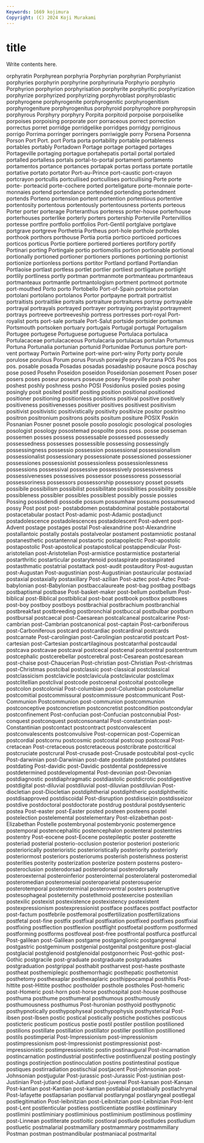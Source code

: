 ```yaml
---
Keywords: 1669 kojimura
Copyright: (C) 2024 Koji Murakami
---
```


# title

Write contents here.



orphyratin Porphyrean
porphyria Porphyrian porphyrian Porphyrianist porphyries porphyrin porphyrine porphyrinuria Porphyrio porphyrio
Porphyrion porphyrion porphyrisation porphyrite porphyritic porphyrization porphyrize porphyrized porphyrizing porphyroblast
porphyroblastic porphyrogene porphyrogenite porphyrogenitic porphyrogenitism porphyrogeniture porphyrogenitus porphyroid porphyrophore porphyropsin
porphyrous Porphyry porphyry Porpita porpitoid porpoise porpoiselike porpoises porpoising porporate
porr porraceous porrect porrection porrectus porret porridge porridgelike porridges porridgy
porriginous porrigo Porrima porringer porringers porriwiggle porry Porsena Porsenna Porson
Port Port. port Porta porta portability portable portableness portables portably
Portadown Portage portage portaged portages Portageville portaging portague portahepatis portail
portal portaled portalled portalless portals portal-to-portal portamenti portamento portamentos portance
portances portapak portas portass portate portatile portative portato portator Port-au-Prince
port-caustic port-crayon portcrayon portcullis portcullised portcullises portcullising Porte porte porte-
porteacid porte-cochere ported porteligature porte-monnaie porte-monnaies portend portendance portended portending
portendment portends Porteno portension portent portention portentious portentive portentosity portentous
portentously portentousness portents porteous Porter porter porterage Porteranthus porteress porter-house
porterhouse porterhouses porterlike porterly porters portership Porterville Portervillios portesse portfire
portfolio portfolios Port-Gentil portglaive portglave portgrave portgreve Porthetria Portheus port-hole
porthole portholes porthook porthors porthouse Portia portia portico porticoed porticoes
porticos porticus Portie portiere portiered portieres portifory portify Portinari porting
Portingale portio portiomollis portion portionable portional portionally portioned portioner portioners
portiones portioning portionist portionize portionless portions portitor Portland portland Portlandian
Portlaoise portlast portless portlet portlier portliest portligature portlight portlily portliness
portly portman portmanmote portmanteau portmanteaus portmanteaux portmantle portmantologism portment portmoot
portmote port-mouthed Porto porto Portobello Port-of-Spain portoise portolan portolani portolano
portolanos Portor portpayne portrait portraitist portraitists portraitlike portraits portraiture portraitures
portray portrayable portrayal portrayals portrayed portrayer portraying portrayist portrayment portrays
portreeve portreeveship portress portresses port-royal Port-royalist ports port-sale portsale Port-Salut
portside portsider portsman Portsmouth portsoken portuary portugais Portugal portugal Portugalism
Portugee portugese Portuguese portuguese Portulaca portulaca Portulacaceae portulacaceous Portulacaria portulacas
portulan Portumnus Portuna Portunalia portunian portunid Portunidae Portunus porture port-vent
portway Portwin Portwine port-wine port-winy Porty porty porule porulose porulous
Porum porus Porush porwigle pory Porzana POS Pos pos pos.
posable posada Posadas posadas posadaship posaune posca poschay pose posed
Posehn Poseidon poseidon Poseidonian posement Posen poser posers poses poseur
poseurs poseuse posey Poseyville posh posher poshest poshly poshness posho
POSI Posidonius posied posies posing posingly posit posited positif positing
position positional positioned positioner positioning positionless positions positival positive positively
positiveness positivenesses positiver positives positivest positivism positivist positivistic positivistically positivity
positivize positor positrino positron positronium positrons posits positum positure POSIX
Poskin Posnanian Posner posnet posole posolo posologic posological posologies posologist
posology posostemad pospolite poss poss. posse posseman possemen posses possess
possessable possessed possessedly possessedness possesses possessible possessing possessingly possessingness possessio
possession possessional possessionalism possessionalist possessionary possessionate possessioned possessioner possessiones possessionist
possessionless possessionlessness possessions possessival possessive possessively possessiveness possessivenesses possessives possessor
possessoress possessorial possessoriness possessors possessorship possessory posset possets possibile possibilism
possibilist possibilitate possibilities possibility possible possibleness possibler possibles possiblest possibly
possie possies Possing possisdendi possodie possum possumhaw possums possumwood possy
Post post post- postabdomen postabdominal postable postabortal postacetabular postact Post-adamic
post-Adamic postadjunct postadolescence postadolescences postadolescent Post-advent post-Advent postage postages postal
Post-alexandrine post-Alexandrine postallantoic postally postals postalveolar postament postamniotic postanal postanesthetic
postantennal postaortic postapoplectic Post-apostolic postapostolic Post-apostolical postapostolical postappendicular Post-aristotelian post-Aristotelian
Post-armistice postarmistice postarterial postarthritic postarticular postarytenoid postaspirate postaspirated postasthmatic postatrial
postattack post-audit postauditory Post-augustan post-Augustan Post-augustinian post-Augustinian postauricular postaxiad postaxial
postaxially postaxillary Post-azilian Post-aztec post-Aztec Post-babylonian post-Babylonian postbaccalaureate post-bag postbag
postbags postbaptismal postbase Post-basket-maker post-bellum postbellum Post-biblical post-Biblical postbiblical post-boat
postbook postbox postboxes post-boy postboy postboys postbrachial postbrachium postbranchial postbreakfast
postbreeding postbronchial postbuccal postbulbar postburn postbursal postcaecal post-Caesarean postcalcaneal postcalcarine
Post-cambrian post-Cambrian postcanonical post-captain Post-carboniferous post-Carboniferous postcard postcardiac postcardinal postcards
postcarnate Post-carolingian post-Carolingian postcarotid postcart Post-cartesian post-Cartesian postcartilaginous postcatarrhal postcaudal
postcava postcavae postcaval postcecal postcenal postcentral postcentrum postcephalic postcerebellar postcerebral
post-Cesarean postcesarean post-chaise post-Chaucerian Post-christian post-Christian Post-christmas post-Christmas postcibal postclassic
post-classical postclassical postclassicism postclavicle postclavicula postclavicular postclimax postclitellian postclival postcode
postcoenal postcoital postcollege postcolon postcolonial Post-columbian post-Columbian postcolumellar postcomitial postcommissural
postcommissure postcommunicant Post-Communion Postcommunion post-communion postcommunion postconceptive postconcretism postconcretist postcondition
postcondylar postconfinement Post-confucian post-Confucian postconnubial Post-conquest postconquest postconsonantal Post-constantinian post-Constantinian
postcontact postcontract postconvalescent postconvalescents postconvulsive Post-copernican post-Copernican postcordial postcornu postcosmic
postcostal postcoup postcoxal Post-cretacean Post-cretaceous postcretaceous postcribrate postcritical postcruciate postcrural
Post-crusade post-Crusade postcubital post-cyclic Post-darwinian post-Darwinian post-date postdate postdated postdates
postdating Post-davidic post-Davidic postdental postdepressive postdetermined postdevelopmental Post-devonian post-Devonian postdiagnostic
postdiaphragmatic postdiastolic postdicrotic postdigestive postdigital post-diluvial postdiluvial post-diluvian postdiluvian Post-diocletian
post-Diocletian postdiphtherial postdiphtheric postdiphtheritic postdisapproved postdiscoidal Post-disruption postdisseizin postdisseizor postdive
postdoctoral postdoctorate postdrug postdural postdysenteric postea Post-easter post-Easter posted posteen
posteens postel postelection postelemental postelementary Post-elizabethan post-Elizabethan Postelle postembryonal postembryonic
postemergence postemporal postencephalitic postencephalon postenteral postentries postentry Post-eocene post-Eocene postepileptic
poster posterette posteriad posterial posterio-occlusion posterior posteriori posterioric posteriorically posterioristic
posterioristically posteriority posteriorly posteriormost posteriors posteriorums posterish posterishness posterist posterities
posterity posterization posterize postern posterns postero- posteroclusion posterodorsad posterodorsal posterodorsally
posteroexternal posteroinferior posterointernal posterolateral posteromedial posteromedian posteromesial posteroparietal posterosuperior posterotemporal
posteroterminal posteroventral posters posteruptive postesophageal posteternity postethmoid postexercise postexilian postexilic
postexist postexistence postexistency postexistent postexpressionism postexpressionist postface postfaces postfact postfactor
post-factum postfebrile postfemoral postfertilization postfertilizations postfetal post-fine postfix postfixal postfixation
postfixed postfixes postfixial postfixing postflection postflexion postflight postfoetal postform postformed
postforming postforms postfoveal post-free postfrontal postfurca postfurcal Post-galilean post-Galilean postgame
postganglionic postgangrenal postgastric postgeminum postgenial postgenital postgeniture post-glacial postglacial postglenoid
postglenoidal postgonorrheic Post-gothic post-Gothic postgracile post-graduate postgraduate postgraduates postgraduation postgrippal
posthabit postharvest post-haste posthaste postheat posthemiplegic posthemorrhagic posthepatic posthetomist posthetomy
posthexaplar posthexaplaric posthippocampal posthitis Post-hittite post-Hittite posthoc postholder posthole postholes
Post-homeric post-Homeric post-horn post-horse posthospital post-house posthouse posthuma posthume posthumeral
posthumous posthumously posthumousness posthumus Post-huronian posthyoid posthypnotic posthypnotically posthypophyseal posthypophysis
posthysterical Post-ibsen post-Ibsen postic postical postically postiche postiches posticous posticteric
posticum posticus postie postil postiler postilion postilioned postilions postillate postillation
postillator postiller postillion postillioned postils postimperial Post-Impressionism post-impressionism postimpressionism post-Impressionist
postimpressionist post-impressionistic postimpressionistic postin postinaugural Post-incarnation postincarnation postindustrial postinfective postinfluenzal
posting postingly postings postinjection postinoculation postins postintestinal postique postiques postirradiation
postischial postjacent Post-johnsonian post-Johnsonian postjugular Post-jurassic post-Jurassic Post-justinian post-Justinian Post-jutland
post-Jutland post-juvenal Post-kansan post-Kansan Post-kantian post-Kantian post-kantian postlabial postlabially postlachrymal
Post-lafayette postlapsarian postlarval postlaryngal postlaryngeal postlegal postlegitimation Post-leibnitzian post-Leibnitzian post-Leibnizian
Post-lent post-Lent postlenticular postless postlicentiate postlike postliminary postlimini postliminiary postliminious
postliminium postliminous postliminy post-Linnean postliterate postloitic postloral postlude postludes postludium
postluetic postmalarial postmamillary postmammary postmammillary Postman postman postmandibular postmaniacal postmarital
